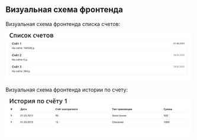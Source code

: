 ## Визуальная схема фронтенда

Визуальная схема фронтенда списка счетов:

![Макет фронта_списка_счетов](./img/accounts-layout.png)

Визуальная схема фронтенда истории по счету:

![Макет фронта_истории_по счёту](./img/account-history-layout.png)
